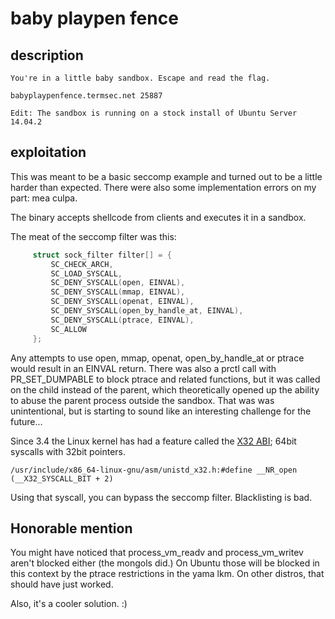 # baby playpen fence

## description

```text
You're in a little baby sandbox. Escape and read the flag.

babyplaypenfence.termsec.net 25887

Edit: The sandbox is running on a stock install of Ubuntu Server 14.04.2
```

## exploitation

This was meant to be a basic seccomp example and turned out to be a little
harder than expected. There were also some implementation errors on my part:
mea culpa.

The binary accepts shellcode from clients and executes it in a sandbox.

The meat of the seccomp filter was this:

```c
     struct sock_filter filter[] = {
         SC_CHECK_ARCH,
         SC_LOAD_SYSCALL,
         SC_DENY_SYSCALL(open, EINVAL),
         SC_DENY_SYSCALL(mmap, EINVAL),
         SC_DENY_SYSCALL(openat, EINVAL),
         SC_DENY_SYSCALL(open_by_handle_at, EINVAL),
         SC_DENY_SYSCALL(ptrace, EINVAL),
         SC_ALLOW
     };
```

Any attempts to use open, mmap, openat, open_by_handle_at or ptrace would
result in an EINVAL return. There was also a prctl call with PR_SET_DUMPABLE to
block ptrace and related functions, but it was called on the child instead of
the parent, which theoretically opened up the ability to abuse the parent
process outside the sandbox. That was was unintentional, but is starting to
sound like an interesting challenge for the future...

Since 3.4 the Linux kernel has had a feature called the [X32
ABI](http://en.wikipedia.org/wiki/X32_ABI); 64bit syscalls with 32bit pointers. 

```
/usr/include/x86_64-linux-gnu/asm/unistd_x32.h:#define __NR_open (__X32_SYSCALL_BIT + 2)
```

Using that syscall, you can bypass the seccomp filter. Blacklisting is bad.

## Honorable mention

You might have noticed that process_vm_readv and process_vm_writev aren't
blocked either (the mongols did.) On Ubuntu those will be blocked in this
context by the ptrace restrictions in the yama lkm. On other distros, that
should have just worked.

Also, it's a cooler solution. :)
